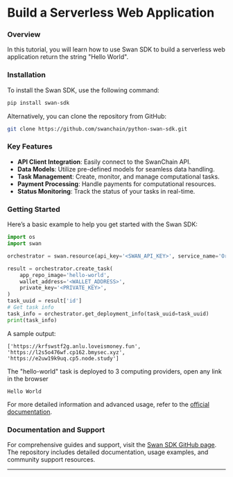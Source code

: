 # Build a Serverless Web Application

### Overview

In this tutorial, you will learn how to use Swan SDK to build a serverless web application return the string "Hello World".

### Installation

To install the Swan SDK, use the following command:

```bash
pip install swan-sdk
```

Alternatively, you can clone the repository from GitHub:

```bash
git clone https://github.com/swanchain/python-swan-sdk.git
```

### Key Features

* **API Client Integration**: Easily connect to the SwanChain API.
* **Data Models**: Utilize pre-defined models for seamless data handling.
* **Task Management**: Create, monitor, and manage computational tasks.
* **Payment Processing**: Handle payments for computational resources.
* **Status Monitoring**: Track the status of your tasks in real-time.

### Getting Started

Here’s a basic example to help you get started with the Swan SDK:

```python
import os
import swan

orchestrator = swan.resource(api_key='<SWAN_API_KEY>', service_name='Orchestrator')

result = orchestrator.create_task(
    app_repo_image='hello-world',
    wallet_address='<WALLET_ADDRESS>',
    private_key='<PRIVATE_KEY>',
)
task_uuid = result['id']
# Get task info
task_info = orchestrator.get_deployment_info(task_uuid=task_uuid)
print(task_info)
```

A sample output:

```
['https://krfswstf2g.anlu.loveismoney.fun', 'https://l2s5o476wf.cp162.bmysec.xyz', 'https://e2uw19k9uq.cp5.node.study']
```

The "hello-world" task is deployed to 3 computing providers, open any link in the browser&#x20;

```
Hello World
```

For more detailed information and advanced usage, refer to the [official documentation](https://github.com/swanchain/python-swan-sdk).

### Documentation and Support

For comprehensive guides and support, visit the [Swan SDK GitHub page](https://github.com/swanchain/python-swan-sdk). The repository includes detailed documentation, usage examples, and community support resources.

***
